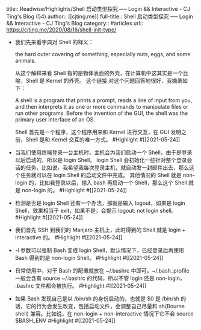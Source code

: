 title:: Readwise/Highlights/Shell 启动类型探究 ── Login && Interactive - CJ Ting's Blog (54)
author:: [[cjting.me]]
full-title:: Shell 启动类型探究 ── Login && Interactive - CJ Ting's Blog
category:: #articles
url:: https://cjting.me/2020/08/16/shell-init-type/

- 我们先来看字典对 Shell 的释义：
  
  the hard outer covering of something, especially nuts, eggs, and some animals.
  
  从这个解释来看 Shell 指的是物体表面的外壳，在计算机中这其实是一个比喻，Shell 是 Kernel 的外壳。
  这个链接 对这个问题回答地很好，我摘录如下：
  
  A shell is a program that prints a prompt, reads a line of input from you, and then interprets it as one or more commands to manipulate files or run other programs. Before the invention of the GUI, the shell was the primary user interface of an OS.
  
  Shell 首先是一个程序，这个程序用来和 Kernel 进行交互，在 GUI 发明之前，Shell 是和 Kernel 交互的唯一方式。 #Highlight #[[2021-05-24]]
- 当我们使用终端登录一台主机时，主机会为我们启动一个 Shell，由于是登录以后启动的，所以是 login Shell。
  login Shell 会初始化一些针对整个登录会话的任务，比如说，我希望我每次登录主机，就自动发一封邮件出去，那么这个任务就可以在 login Shell 的启动文件中完成。
  其他情况的 Shell 就是 non-login 的，比如我登录以后，输入 bash 再启动一个 Shell，那么这个 Shell 就是 non-login 的。 #Highlight #[[2021-05-24]]
- 检测是否是 login Shell 还有一个办法，那就是输入 logout，如果是 login Shell，效果相当于 exit，如果不是，会提示 logout: not login shell。 #Highlight #[[2021-05-24]]
- 我们首先 SSH 到我们的 Manjaro 主机上，此时得到的 Shell 就是 login + interactive 的。 #Highlight #[[2021-05-24]]
- -l 参数可以强制 Bash 变成 login Shell，默认情况下，已经登录后再使用 Bash 得到的是 non-login Shell。 #Highlight #[[2021-05-24]]
- 日常使用中，对于 Bash 的配置就放在 ~/.bashrc 中即可。~/.bash_profile 一般会含有 source ~/.bashrc 的代码，所以不管 login 还是 non-login， .bashrc 文件都会被执行。 #Highlight #[[2021-05-24]]
- 如果 Bash 发现自己是以 /bin/sh 的身份启动的，也就是 $0 是 /bin/sh 的话，它的行为会发生改变，包括启动文件，会调整自己尽量和 sh(Bourne shell) 兼容。比如说，在 non-login + non-interactive 情况下它不会 source $BASH_ENV #Highlight #[[2021-05-24]]